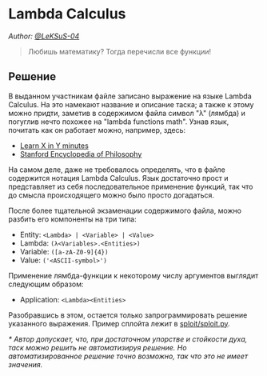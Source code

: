 # Lambda Calculus

_Author: [@LeKSuS-04](https://github.com/LeKSuS-04)_

> Любишь математику? Тогда перечисли все функции!

## Решение

В выданном участникам файле записано выражение на языке Lambda Calculus. На это намекают название и описание таска; а также к этому можно придти, заметив в содержимом файла символ "λ" (лямбда) и погуглив нечто похожее на "lambda functions math". Узнав язык, почитать как он работает можно, например, здесь:
- [Learn X in Y minutes](https://learnxinyminutes.com/docs/lambda-calculus/)
- [Stanford Encyclopedia of Philosophy](https://plato.stanford.edu/entries/lambda-calculus/)

На самом деле, даже не требовалось определять, что в файле содержится нотация Lambda Calculus. Язык достаточно прост и представляет из себя последовательное применение функций, так что до смысла происходящего можно было просто догадаться.

После более тщательной экзаменации содержимого файла, можно разбить его компоненты на три типа:
- Entity: `<Lambda> | <Variable> | <Value>`
- Lambda: `(λ<Variables>.<Entities>)`
- Variable: `([a-zA-Z0-9]{4})`
- Value: `('<ASCII-symbol>')`

Применение лямбда-функции к некоторому числу аргументов выглядит следующим образом:
- Application: `<Lambda><Entities>`

Разобравшись в этом, остается только запрограммировать решение указанного выражения. Пример сплойта лежит в [sploit/sploit.py](./sploit/sploit.py).

_* Автор допускает, что, при достаточном упорстве и стойкости духа, таск можно решить не автоматизируя решение. Но автоматизированное решение точно возможно, так что это не имеет значения._
